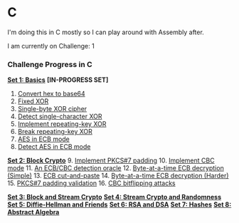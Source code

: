 # C

I'm doing this in C mostly so I can play around with Assembly after.

I am currently on Challenge: 1

### Challenge Progress in C

[**Set 1: Basics**](https://cryptopals.com/sets/1) **[IN-PROGRESS SET]**
1. [Convert hex to base64](https://cryptopals.com/sets/1/challenges/1)
2. [Fixed XOR](https://cryptopals.com/sets/1/challenges/2)
3. [Single-byte XOR cipher](https://cryptopals.com/sets/1/challenges/3)
4. [Detect single-character XOR](https://cryptopals.com/sets/1/challenges/4)
5. [Implement repeating-key XOR](https://cryptopals.com/sets/1/challenges/5)
6. [Break repeating-key XOR](https://cryptopals.com/sets/1/challenges/6)
7. [AES in ECB mode](https://cryptopals.com/sets/1/challenges/7)
8. [Detect AES in ECB mode](https://cryptopals.com/sets/1/challenges/8)

[**Set 2: Block Crypto**](https://cryptopals.com/sets/2) 
9. [Implement PKCS#7 padding](https://cryptopals.com/sets/2/challenges/9)
10. [Implement CBC mode](https://cryptopals.com/sets/2/challenges/10)
11. [An ECB/CBC detection oracle](https://cryptopals.com/sets/2/challenges/11)
12. [Byte-at-a-time ECB decryption (Simple)](https://cryptopals.com/sets/2/challenges/12)
13. [ECB cut-and-paste](https://cryptopals.com/sets/2/challenges/13)
14. [Byte-at-a-time ECB decryption (Harder)](https://cryptopals.com/sets/2/challenges/14)
15. [PKCS#7 padding validation](https://cryptopals.com/sets/2/challenges/15)
16. [CBC bitflipping attacks](https://cryptopals.com/sets/2/challenges/16)

[**Set 3: Block and Stream Crypto**](https://cryptopals.com/sets/3)
[**Set 4: Stream Crypto and Randomness**](https://cryptopals.com/sets/4)
[**Set 5: Diffie-Hellman and Friends**](https://cryptopals.com/sets/5)
[**Set 6: RSA and DSA**](https://cryptopals.com/sets/6)
[**Set 7: Hashes**](https://cryptopals.com/sets/7)
[**Set 8: Abstract Algebra**](https://cryptopals.com/sets/8)